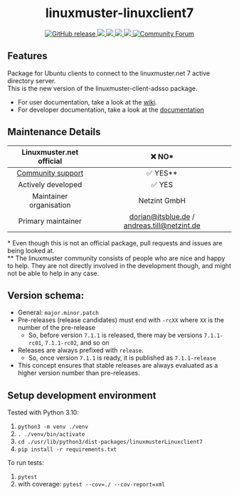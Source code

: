 <h1 align="center">
  linuxmuster-linuxclient7
</h1>

<p align="center">
  <a href="https://github.com/linuxmuster/linuxmuster-linuxclient7/releases/latest">
    <img src="https://img.shields.io/github/v/release/linuxmuster/linuxmuster-linuxclient7?logo=github&logoColor=white" alt="GitHub release"/>
  </a>
  <a href="https://codeclimate.com/github/linuxmuster/linuxmuster-linuxclient7/maintainability">
    <img src="https://api.codeclimate.com/v1/badges/aa177b588ff4e36bd0bf/maintainability" />
  </a>
  <a href="https://www.gnu.org/licenses/agpl-3.0">
    <img src="https://img.shields.io/badge/License-AGPL%20v3-blue.svg" />
  </a>
  <a href="https://codecov.io/gh/linuxmuster/linuxmuster-linuxclient7">
    <img src="https://codecov.io/gh/linuxmuster/linuxmuster-linuxclient7/branch/feat/tests/graph/badge.svg?token=V9XYC91882"/>
  </a>
  <a href="https://github.com/linuxmuster/linuxmuster-linuxclient7/actions/workflows/unittests.yml">
    <img src="https://github.com/linuxmuster/linuxmuster-linuxclient7/actions/workflows/unittests.yml/badge.svg" />
  </a>
  <a href="https://ask.linuxmuster.net">
    <img src="https://img.shields.io/discourse/users?logo=discourse&amp;logoColor=white&amp;server=https%3A%2F%2Fask.linuxmuster.net" alt="Community Forum" />
  </a>
</p>

## Features    
Package for Ubuntu clients to connect to the linuxmuster.net 7 active directory server.  
This is the new version of the linuxmuster-client-adsso package.  
- For user documentation, take a look at the [wiki](https://github.com/linuxmuster/linuxmuster-linuxclient7/wiki).
- For developer documentation, take a look at the [documentation](https://linuxmuster.github.io/linuxmuster-linuxclient7)

## Maintenance Details
    
Linuxmuster.net official | ❌ NO*
:---: | :---: 
[Community support](https://ask.linuxmuster.net) | ✅ YES**
Actively developed | ✅ YES
Maintainer organisation |  Netzint GmbH  
Primary maintainer | dorian@itsblue.de / andreas.till@netzint.de  
    
\* Even though this is not an official package, pull requests and issues are being looked at.  
** The linuxmuster community consists of people who are nice and happy to help. They are not directly involved in the development though, and might not be able to help in any case.

## Version schema:
- General: `major.minor.patch`
- Pre-releases (release candidates) must end with `-rcXX` where `XX` is the number of the pre-release
  - So, before version `7.1.1` is released, there may be versions `7.1.1-rc01`, `7.1.1-rc02`, and so on
- Releases are always prefixed with `release`.
  - So, once version `7.1.1` is ready, it is published as `7.1.1-release`
- This concept ensures that stable releases are always evaluated as a higher version number than pre-releases.

## Setup development environment

Tested with Python 3.10:

1. `python3 -m venv ./venv`
2. `. ./venv/bin/activate`
3. `cd ./usr/lib/python3/dist-packages/linuxmusterLinuxclient7`
4. `pip install -r requirements.txt`

To run tests:
1. `pytest`
2. with coverage: `pytest --cov=./ --cov-report=xml`